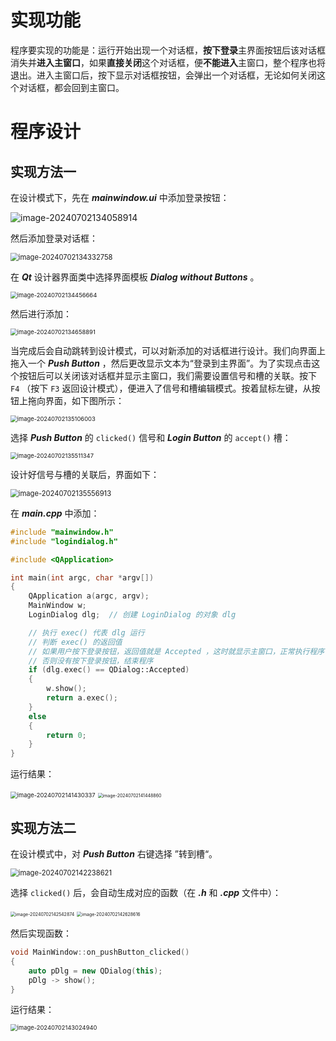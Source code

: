 # 实现功能

程序要实现的功能是：运行开始出现一个对话框，**按下登录**主界面按钮后该对话框消失并**进入主窗口**，如果**直接关闭**这个对话框，便**不能进入**主窗口，整个程序也将退出。进入主窗口后，按下显示对话框按钮，会弹出一个对话框，无论如何关闭这个对话框，都会回到主窗口。

# 程序设计

## 实现方法一

在设计模式下，先在 ***mainwindow.ui*** 中添加登录按钮：

![image-20240702134058914](https://leafalice-image.oss-cn-hangzhou.aliyuncs.com/img/image-20240702134058914.png)

然后添加登录对话框：

<img src="https://leafalice-image.oss-cn-hangzhou.aliyuncs.com/img/image-20240702134332758.png" alt="image-20240702134332758" style="zoom:80%;" />

在 ***Qt*** 设计器界面类中选择界面模板 ***Dialog without Buttons*** 。

<img src="https://leafalice-image.oss-cn-hangzhou.aliyuncs.com/img/image-20240702134456664.png" alt="image-20240702134456664" style="zoom:67%;" />

然后进行添加：

<img src="https://leafalice-image.oss-cn-hangzhou.aliyuncs.com/img/image-20240702134658891.png" alt="image-20240702134658891" style="zoom:67%;" />

当完成后会自动跳转到设计模式，可以对新添加的对话框进行设计。我们向界面上拖入一个 ***Push Button*** ，然后更改显示文本为“登录到主界面”。为了实现点击这个按钮后可以关闭该对话框并显示主窗口，我们需要设置信号和槽的关联。按下 `F4` （按下 `F3` 返回设计模式），便进入了信号和槽编辑模式。按着鼠标左键，从按钮上拖向界面，如下图所示：

<img src="https://leafalice-image.oss-cn-hangzhou.aliyuncs.com/img/image-20240702135106003.png" alt="image-20240702135106003" style="zoom:67%;" />

选择 ***Push Button*** 的 `clicked()` 信号和 ***Login Button*** 的 `accept()` 槽：

<img src="https://leafalice-image.oss-cn-hangzhou.aliyuncs.com/img/image-20240702135511347.png" alt="image-20240702135511347" style="zoom:67%;" />

设计好信号与槽的关联后，界面如下：

<img src="https://leafalice-image.oss-cn-hangzhou.aliyuncs.com/img/image-20240702135556913.png" alt="image-20240702135556913" style="zoom:80%;" />

在 ***main.cpp*** 中添加：

```cpp
#include "mainwindow.h"
#include "logindialog.h"

#include <QApplication>

int main(int argc, char *argv[])
{
    QApplication a(argc, argv);
    MainWindow w;
    LoginDialog dlg;  // 创建 LoginDialog 的对象 dlg

    // 执行 exec() 代表 dlg 运行
    // 判断 exec() 的返回值
    // 如果用户按下登录按钮，返回值就是 Accepted ，这时就显示主窗口，正常执行程序
    // 否则没有按下登录按钮，结束程序
    if (dlg.exec() == QDialog::Accepted)
    {
        w.show();
        return a.exec();
    }
    else
    {
        return 0;
    }
}
```

运行结果：

<img src="https://leafalice-image.oss-cn-hangzhou.aliyuncs.com/img/image-20240702141430337.png" alt="image-20240702141430337" style="zoom:67%;" />

<img src="https://leafalice-image.oss-cn-hangzhou.aliyuncs.com/img/image-20240702141448860.png" alt="image-20240702141448860" style="zoom: 50%;" />

## 实现方法二

在设计模式中，对 ***Push Button*** 右键选择 ”转到槽“。

<img src="https://leafalice-image.oss-cn-hangzhou.aliyuncs.com/img/image-20240702142238621.png" alt="image-20240702142238621" style="zoom:80%;" />

选择 `clicked()` 后，会自动生成对应的函数（在 ***.h*** 和 ***.cpp*** 文件中）：

<img src="https://leafalice-image.oss-cn-hangzhou.aliyuncs.com/img/image-20240702142542874.png" alt="image-20240702142542874" style="zoom:50%;" />

<img src="https://leafalice-image.oss-cn-hangzhou.aliyuncs.com/img/image-20240702142628616.png" alt="image-20240702142628616" style="zoom:50%;" />

然后实现函数：

```cpp
void MainWindow::on_pushButton_clicked()
{
    auto pDlg = new QDialog(this);
    pDlg -> show();
}
```

运行结果：

<img src="https://leafalice-image.oss-cn-hangzhou.aliyuncs.com/img/image-20240702143024940.png" alt="image-20240702143024940" style="zoom: 67%;" />
